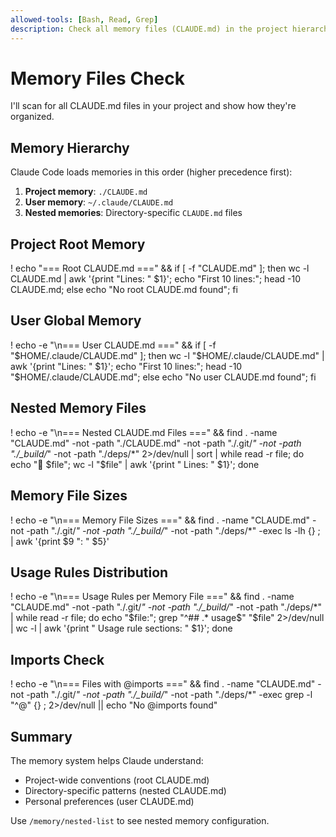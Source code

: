 ```yaml
---
allowed-tools: [Bash, Read, Grep]
description: Check all memory files (CLAUDE.md) in the project hierarchy
---
```


# Memory Files Check

I'll scan for all CLAUDE.md files in your project and show how they're organized.

## Memory Hierarchy

Claude Code loads memories in this order (higher precedence first):
1. **Project memory**: `./CLAUDE.md` 
2. **User memory**: `~/.claude/CLAUDE.md`
3. **Nested memories**: Directory-specific `CLAUDE.md` files

## Project Root Memory

! echo "=== Root CLAUDE.md ===" && if [ -f "CLAUDE.md" ]; then wc -l CLAUDE.md | awk '{print "Lines: " $1}'; echo "First 10 lines:"; head -10 CLAUDE.md; else echo "No root CLAUDE.md found"; fi

## User Global Memory

! echo -e "\n=== User CLAUDE.md ===" && if [ -f "$HOME/.claude/CLAUDE.md" ]; then wc -l "$HOME/.claude/CLAUDE.md" | awk '{print "Lines: " $1}'; echo "First 10 lines:"; head -10 "$HOME/.claude/CLAUDE.md"; else echo "No user CLAUDE.md found"; fi

## Nested Memory Files

! echo -e "\n=== Nested CLAUDE.md Files ===" && find . -name "CLAUDE.md" -not -path "./CLAUDE.md" -not -path "./.git/*" -not -path "./_build/*" -not -path "./deps/*" 2>/dev/null | sort | while read -r file; do echo "📁 $file"; wc -l "$file" | awk '{print "   Lines: " $1}'; done

## Memory File Sizes

! echo -e "\n=== Memory File Sizes ===" && find . -name "CLAUDE.md" -not -path "./.git/*" -not -path "./_build/*" -not -path "./deps/*" -exec ls -lh {} \; | awk '{print $9 ": " $5}'

## Usage Rules Distribution

! echo -e "\n=== Usage Rules per Memory File ===" && find . -name "CLAUDE.md" -not -path "./.git/*" -not -path "./_build/*" -not -path "./deps/*" | while read -r file; do echo "$file:"; grep "^## .* usage$" "$file" 2>/dev/null | wc -l | awk '{print "  Usage rule sections: " $1}'; done

## Imports Check

! echo -e "\n=== Files with @imports ===" && find . -name "CLAUDE.md" -not -path "./.git/*" -not -path "./_build/*" -not -path "./deps/*" -exec grep -l "^@" {} \; 2>/dev/null || echo "No @imports found"

## Summary

The memory system helps Claude understand:
- Project-wide conventions (root CLAUDE.md)
- Directory-specific patterns (nested CLAUDE.md)
- Personal preferences (user CLAUDE.md)

Use `/memory/nested-list` to see nested memory configuration.